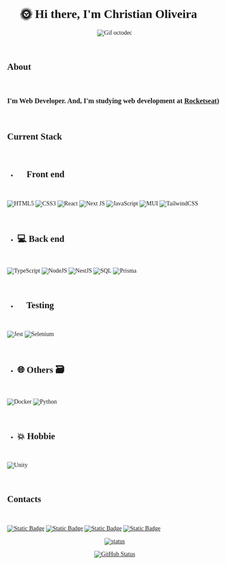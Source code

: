 <div align="left" style="font-family:'Roboto, sans-serif';">

<br>
<div align='center'>

# 🌞 Hi there, I'm Christian Oliveira 🐒

![Gif octodec](https://user-images.githubusercontent.com/5713670/87202985-820dcb80-c2b6-11ea-9f56-7ec461c497c3.gif)

</div>
<br>


## About

<br>


### I'm Web Developer. And, I'm studying web development at [Rocketseat](https://www.rocketseat.com.br/))


<br>


## Current Stack

<br>

 - ## 📱 Front end 🎨

<br>


![HTML5](https://img.shields.io/badge/html5-%23E34F26.svg?style=for-the-badge&logo=html5&logoColor=white) ![CSS3](https://img.shields.io/badge/css3-%231572B6.svg?style=for-the-badge&logo=css3&logoColor=white) ![React](https://img.shields.io/badge/react-%2320232a.svg?style=for-the-badge&logo=react&logoColor=%2361DAFB) ![Next JS](https://img.shields.io/badge/Next-black?style=for-the-badge&logo=next.js&logoColor=white) ![JavaScript](https://img.shields.io/badge/javascript-%23323330.svg?style=for-the-badge&logo=javascript&logoColor=%23F7DF1E) ![MUI](https://img.shields.io/badge/MUI-%230081CB.svg?style=for-the-badge&logo=mui&logoColor=white) ![TailwindCSS](https://img.shields.io/badge/tailwindcss-%2338B2AC.svg?style=for-the-badge&logo=tailwind-css&logoColor=white)

<br>

- ## 💻 Back end 📡

<br>


![TypeScript](https://img.shields.io/badge/typescript-%23007ACC.svg?style=for-the-badge&logo=typescript&logoColor=white)      ![NodeJS](https://img.shields.io/badge/node.js-6DA55F?style=for-the-badge&logo=node.js&logoColor=white) ![NestJS](https://img.shields.io/badge/nestjs-%23E0234E.svg?style=for-the-badge&logo=nestjs&logoColor=white)
  ![SQL](https://shields.io/badge/mySQL-lightgrey?logo=mysql&style=for-the-badge&logoColor=white) ![Prisma](https://img.shields.io/badge/Prisma-3982CE?style=for-the-badge&logo=Prisma&logoColor=white)
  
<br>


- ## 🔧 Testing 🐛

<br>


![Jest](https://img.shields.io/badge/-jest-%23C21325?style=for-the-badge&logo=jest&logoColor=white)   ![Selenium](https://img.shields.io/badge/-selenium-%43B02A?style=for-the-badge&logo=selenium&logoColor=white)

<br>


- ## 🌐 Others 🗃️

<br>


![Docker](https://img.shields.io/badge/docker-%230db7ed.svg?style=for-the-badge&logo=docker&logoColor=white)
![Python](https://img.shields.io/badge/python-3670A0?style=for-the-badge&logo=python&logoColor=ffdd54)

<br>


- ## 💥 Hobbie 🔫

<br>

![Unity](https://img.shields.io/badge/unity-%23000000.svg?style=for-the-badge&logo=unity&logoColor=white)

<br>

## Contacts 🍷🗿

<br>

<a href='mailto:christiandoramo@gmail.com?subject="[GITHUB] - Recado"'><img alt="Static Badge" src="https://img.shields.io/badge/Gmail-D14836?style=for-the-badge&logo=gmail&logoColor=white"></a>
<a href='https://www.linkedin.com/in/christian-oliveira-299795260'><img alt="Static Badge" src="https://img.shields.io/badge/LinkedIn-0077B5?style=for-the-badge&logo=linkedin&logoColor=white"></a>
<a href='https://t.me/christiandoramo'><img alt="Static Badge" src="https://img.shields.io/badge/Telegram-2CA5E0?style=for-the-badge&logo=telegram&logoColor=white"></a>
<a href='https://christiandoramo.github.io/'>  <img alt="Static Badge" src="https://img.shields.io/badge/Google-chrome?style=for-the-badge&logo=Google-chrome&logoColor=gold&label=Search%20me%20on&labelColor=black&color=black">
</a>
<br>

<div align='center'>
<a href="https://github.com/christiandoramo/github-readme-stats">
    
  ![status](https://github-readme-stats-christiandoramo.vercel.app/api/top-langs/?username=christiandoramo&layout=compact&langs_count=16&theme=great-gatsby) 
  
</a>
<a href="https://github.com/christiandoramo/convoychat">
    
  ![GitHub Status](https://github-readme-stats.vercel.app/api?username=christiandoramo&show_icons=true&theme=great-gatsby)
  
</a>
 </div>
 </div>

<br>

